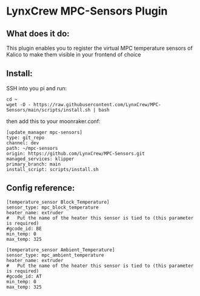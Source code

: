 # LynxCrew MPC-Sensors Plugin

## What does it do:
This plugin enables you to register the virtual MPC temperature sensors of Kalico
to make them visible in your frontend of choice

## Install:
SSH into you pi and run:
```
cd ~
wget -O - https://raw.githubusercontent.com/LynxCrew/MPC-Sensors/main/scripts/install.sh | bash
```

then add this to your moonraker.conf:
```
[update_manager mpc-sensors]
type: git_repo
channel: dev
path: ~/mpc-sensors
origin: https://github.com/LynxCrew/MPC-Sensors.git
managed_services: klipper
primary_branch: main
install_script: scripts/install.sh
```

## Config reference:
```
[temperature_sensor Block_Temperature]
sensor_type: mpc_block_temperature
heater_name: extruder
#   Put the name of the heater this sensor is tied to (this parameter is required)
#gcode_id: BE
min_temp: 0
max_temp: 325

[temperature_sensor Ambient_Temperature]
sensor_type: mpc_ambient_temperature
heater_name: extruder
#   Put the name of the heater this sensor is tied to (this parameter is required)
#gcode_id: AT
min_temp: 0
max_temp: 325
